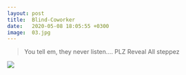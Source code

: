 ```yaml
---
layout: post
title:  Blind-Coworker
date:   2020-05-08 18:05:55 +0300
image:  03.jpg
---
```

> You tell em, they never listen.... PLZ Reveal All steppez

![]({{site.baseurl}}/images/014.jpg)